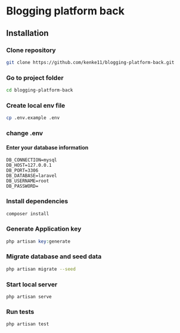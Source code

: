 # Blogging platform back

## Installation

### Clone repository

```bash
git clone https://github.com/kenke11/blogging-platform-back.git
```

### Go to project folder

```bash
cd blogging-platform-back
```

### Create local env file

```bash
cp .env.example .env
```

### change .env

#### Enter your database information

```dotenv
DB_CONNECTION=mysql
DB_HOST=127.0.0.1
DB_PORT=3306
DB_DATABASE=laravel
DB_USERNAME=root
DB_PASSWORD=
```

### Install dependencies

```bash
composer install
```

### Generate Application key

```php
php artisan key:generate
```

### Migrate database and seed data

```bash
php artisan migrate --seed
```

### Start local server

```make
php artisan serve
```

### Run tests

```make
php artisan test
```

